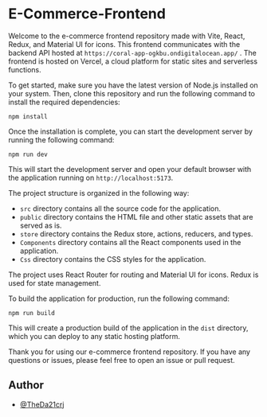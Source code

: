 # E-Commerce-Frontend

Welcome to the e-commerce frontend repository made with Vite, React, Redux, and Material UI for icons. This frontend communicates with the backend API hosted at `https://coral-app-ogkbu.ondigitalocean.app/` . The frontend is hosted on Vercel, a cloud platform for static sites and serverless functions.

To get started, make sure you have the latest version of Node.js installed on your system. Then, clone this repository and run the following command to install the required dependencies:

```
npm install
```

Once the installation is complete, you can start the development server by running the following command:

```
npm run dev
```

This will start the development server and open your default browser with the application running on `http://localhost:5173`.

The project structure is organized in the following way:

- `src` directory contains all the source code for the application.
- `public` directory contains the HTML file and other static assets that are served as is.
- `store` directory contains the Redux store, actions, reducers, and types.
- `Components` directory contains all the React components used in the application.
- `Css` directory contains the CSS styles for the application.

The project uses React Router for routing and Material UI for icons. Redux is used for state management.

To build the application for production, run the following command:

```
npm run build
```

This will create a production build of the application in the `dist` directory, which you can deploy to any static hosting platform.

Thank you for using our e-commerce frontend repository. If you have any questions or issues, please feel free to open an issue or pull request.

## Author

- [@TheDa21crj](https://github.com/TheDa21crj)
